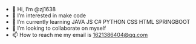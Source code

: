 - 👋 Hi, I’m @zj1638
- 👀 I’m interested in make code
- 🌱 I’m currently learning JAVA JS C# PYTHON CSS HTML SPRINGBOOT
- 💞️ I’m looking to collaborate on myself
- 📫 How to reach me my email is 1621386404@qq.com

<!---
zj1638/zj1638 is a ✨ special ✨ repository because its `README.md` (this file) appears on your GitHub profile.
You can click the Preview link to take a look at your changes.
--->
